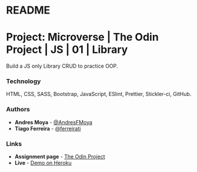 # README 
# Project: Microverse | The Odin Project | JS | 01 | Library

Build a JS only Library CRUD to practice OOP.

### Technology

HTML, CSS, SASS, Bootstrap, JavaScript, ESlint, Prettier, Stickler-ci, GitHub.

### Authors

- **Andres Moya** - [@AndresFMoya](https://github.com/AndresFMoya)
- **Tiago Ferreira** - [@ferreirati](https://github.com/ferreirati)

### Links

- **Assignment page** - [The Odin Project](https://www.theodinproject.com/courses/javascript/lessons/library)
- **Live** - [Demo on Heroku](#)

